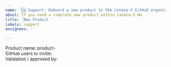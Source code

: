 ```yaml
---
name: '🆕 Support: Onboard a new product in the Catena-X GitHub organisation'
about: If you need a complete new product within Catena-X NG
title: 'New Product '
labels: support
assignees: ''

---
```


Product name: product-<!-- Your-Product-Name -->  
GitHub users to invite: <!-- github_user_accounts -->  
Validation / approved by: <!-- Please add your Product_Owner_GitHub-User-ID -->

<!-- (including new GitHub-team, new GitHub-repository, ArgoCD and Vault) -->

